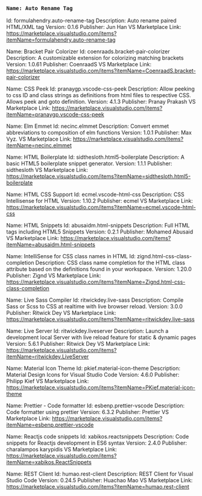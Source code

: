 ### `Name: Auto Rename Tag`
Id: formulahendry.auto-rename-tag
Description: Auto rename paired HTML/XML tag
Version: 0.1.6
Publisher: Jun Han
VS Marketplace Link: https://marketplace.visualstudio.com/items?itemName=formulahendry.auto-rename-tag


Name: Bracket Pair Colorizer
Id: coenraads.bracket-pair-colorizer
Description: A customizable extension for colorizing matching brackets
Version: 1.0.61
Publisher: CoenraadS
VS Marketplace Link: https://marketplace.visualstudio.com/items?itemName=CoenraadS.bracket-pair-colorizer


Name: CSS Peek
Id: pranaygp.vscode-css-peek
Description: Allow peeking to css ID and class strings as definitions from html files to respective CSS. Allows peek and goto definition.
Version: 4.1.3
Publisher: Pranay Prakash
VS Marketplace Link: https://marketplace.visualstudio.com/items?itemName=pranaygp.vscode-css-peek


Name: Elm Emmet
Id: necinc.elmmet
Description: Convert emmet abbreviations to composition of elm functions
Version: 1.0.1
Publisher: Max Vyz.
VS Marketplace Link: https://marketplace.visualstudio.com/items?itemName=necinc.elmmet


Name: HTML Boilerplate
Id: sidthesloth.html5-boilerplate
Description: A basic HTML5 boilerplate snippet generator.
Version: 1.1.1
Publisher: sidthesloth
VS Marketplace Link: https://marketplace.visualstudio.com/items?itemName=sidthesloth.html5-boilerplate


Name: HTML CSS Support
Id: ecmel.vscode-html-css
Description: CSS Intellisense for HTML
Version: 1.10.2
Publisher: ecmel
VS Marketplace Link: https://marketplace.visualstudio.com/items?itemName=ecmel.vscode-html-css


Name: HTML Snippets
Id: abusaidm.html-snippets
Description: Full HTML tags including HTML5 Snippets
Version: 0.2.1
Publisher: Mohamed Abusaid
VS Marketplace Link: https://marketplace.visualstudio.com/items?itemName=abusaidm.html-snippets


Name: IntelliSense for CSS class names in HTML
Id: zignd.html-css-class-completion
Description: CSS class name completion for the HTML class attribute based on the definitions found in your workspace.
Version: 1.20.0
Publisher: Zignd
VS Marketplace Link: https://marketplace.visualstudio.com/items?itemName=Zignd.html-css-class-completion


Name: Live Sass Compiler
Id: ritwickdey.live-sass
Description: Compile Sass or Scss to CSS at realtime with live browser reload.
Version: 3.0.0
Publisher: Ritwick Dey
VS Marketplace Link: https://marketplace.visualstudio.com/items?itemName=ritwickdey.live-sass


Name: Live Server
Id: ritwickdey.liveserver
Description: Launch a development local Server with live reload feature for static & dynamic pages
Version: 5.6.1
Publisher: Ritwick Dey
VS Marketplace Link: https://marketplace.visualstudio.com/items?itemName=ritwickdey.LiveServer


Name: Material Icon Theme
Id: pkief.material-icon-theme
Description: Material Design Icons for Visual Studio Code
Version: 4.6.0
Publisher: Philipp Kief
VS Marketplace Link: https://marketplace.visualstudio.com/items?itemName=PKief.material-icon-theme


Name: Prettier - Code formatter
Id: esbenp.prettier-vscode
Description: Code formatter using prettier
Version: 6.3.2
Publisher: Prettier
VS Marketplace Link: https://marketplace.visualstudio.com/items?itemName=esbenp.prettier-vscode


Name: Reactjs code snippets
Id: xabikos.reactsnippets
Description: Code snippets for Reactjs development in ES6 syntax
Version: 2.4.0
Publisher: charalampos karypidis
VS Marketplace Link: https://marketplace.visualstudio.com/items?itemName=xabikos.ReactSnippets


Name: REST Client
Id: humao.rest-client
Description: REST Client for Visual Studio Code
Version: 0.24.5
Publisher: Huachao Mao
VS Marketplace Link: https://marketplace.visualstudio.com/items?itemName=humao.rest-client

